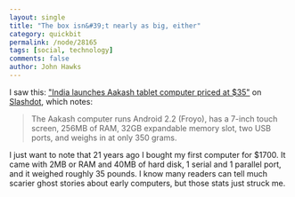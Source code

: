 ```yaml
---
layout: single 
title: "The box isn&#39;t nearly as big, either" 
category: quickbit
permalink: /node/28165
tags: [social, technology] 
comments: false 
author: John Hawks 
---
```


I saw this: <a href="http://www.bbc.co.uk/news/world-south-asia-15180831">"India launches Aakash tablet computer priced at $35"</a> on <a href="http://tech.slashdot.org/story/11/10/05/1711248/india-launches-35-tablet">Slashdot</a>, which notes:

<blockquote> The Aakash computer runs Android 2.2 (Froyo), has a 7-inch touch screen, 256MB of RAM, 32GB expandable memory slot, two USB ports, and weighs in at only 350 grams.</blockquote>

I just want to note that 21 years ago I bought my first computer for $1700. It came with 2MB or RAM and 40MB of hard disk, 1 serial and 1 parallel port, and it weighed roughly 35 pounds. I know many readers can tell much scarier ghost stories about early computers, but those stats just struck me. 


